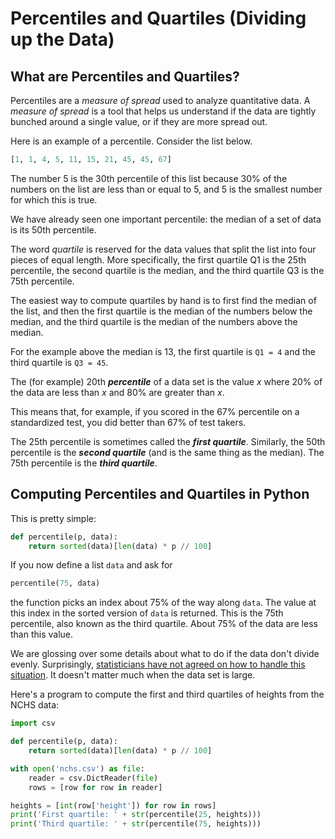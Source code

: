 # Percentiles and Quartiles (Dividing up the Data)

## What are Percentiles and Quartiles?

Percentiles are a *measure of spread* used to analyze quantitative data. A *measure of spread* is a tool that helps us understand if the data are tightly bunched around a single value, or if they are more spread out.


Here is an example of a percentile.  Consider the list below.
```python
[1, 1, 4, 5, 11, 15, 21, 45, 45, 67]
```
The number 5 is the 30th percentile of this list because 30% of the numbers on the list are less than or equal to 5, and 5 is the smallest number for which this is true.

We have already seen one important percentile:  the median of a set of data is its 50th percentile.

The word *quartile* is reserved for the data values that split the list into four pieces of equal length. More specifically, the first quartile Q1 is the 25th percentile, the second quartile is the median, and the third quartile Q3 is the 75th percentile. 

The easiest way to compute quartiles by hand is to first find the median of the list, and then the first quartile is the median of the numbers below the median, and the third quartile is the median of the numbers above the median.

For the example above the median is 13, the first quartile is `Q1 = 4` and the third quartile is `Q3 = 45`.


The (for example) 20th ***percentile*** of a data set is the value *x* where 20% of the data are less than *x* and 80% are greater than *x*.

This means that, for example, if you scored in the 67% percentile on a standardized test, you did better than 67% of test takers.

The 25th percentile is sometimes called the ***first quartile***. Similarly, the 50th percentile is the ***second quartile*** (and is the same thing as the median). The 75th percentile is the ***third quartile***.

## Computing Percentiles and Quartiles in Python

This is pretty simple:

<!--percentile.py-->
```python
def percentile(p, data):
    return sorted(data)[len(data) * p // 100]
```

If you now define a list `data` and ask for

```python
percentile(75, data)
```

the function picks an index about 75% of the way along `data`. The value at this index in the sorted version of `data`
is returned. This is the 75th percentile, also known as the third quartile. About 75% of the data are less than this
value.

We are glossing over some details about what to do if the data don't divide evenly. Surprisingly, [statisticians have
not agreed on how to handle this situation](https://en.wikipedia.org/wiki/Quartile#Computing_methods). It doesn't matter
much when the data set is large.

Here's a program to compute the first and third quartiles of heights from the NCHS data:

<!--heights_quartiles.py-->
```python
import csv

def percentile(p, data):
    return sorted(data)[len(data) * p // 100]

with open('nchs.csv') as file:
    reader = csv.DictReader(file)
    rows = [row for row in reader]

heights = [int(row['height']) for row in rows]
print('First quartile: ' + str(percentile(25, heights)))
print('Third quartile: ' + str(percentile(75, heights)))
```
